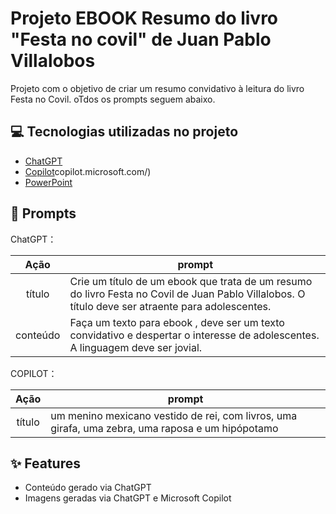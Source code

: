 # Projeto EBOOK Resumo do livro "Festa no covil" de Juan Pablo Villalobos


 
Projeto com o objetivo de criar um resumo convidativo à leitura do livro Festa no Covil. oTdos os prompts seguem abaixo.

## 💻 Tecnologias utilizadas no projeto

- [ChatGPT](https://chat.openai.com/) 
- [Copilot](https://)copilot.microsoft.com/)
- [PowerPoint](https://www.microsoft.com/en/microsoft-365/powerpoint)

## 🧠 Prompts


ChatGPT：

|   Ação   | prompt                                                                                                                                                                                                                                                                         |
| :------: | ------------------------------------------------------------------------------------------------------------------------------------------------------------------------------------------------------------------------------------------------------------------------------ |
|  título  | Crie um título de um ebook que trata de um resumo do livro Festa no Covil de Juan Pablo Villalobos. O título deve ser atraente para adolescentes.                                                       
| conteúdo | Faça um texto para ebook , deve ser um texto convidativo e despertar o interesse de adolescentes. A linguagem deve ser jovial.


COPILOT：

|  Ação  | prompt                                                                                 |
| :----: | -------------------------------------------------------------------------------------- |
| título | um menino mexicano vestido de rei, com livros, uma girafa, uma zebra, uma raposa e um hipópotamo |

## ✨ Features

- Conteúdo gerado via ChatGPT
- Imagens geradas via ChatGPT e Microsoft Copilot


